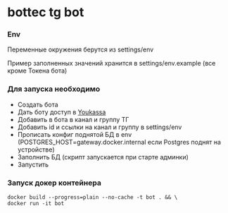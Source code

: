 # bottec tg bot

### Env

Переменные окружения берутся из settings/env

Пример заполненных значений хранится в settings/env.example (все кроме Токена бота)


### Для запуска необходимо

* Создать бота
* Дать боту доступ в [Youkassa](https://yookassa.ru/docs/support/payments/onboarding/integration/cms-module/telegram)
* Добавить в бота в канал и группу ТГ
* Добавить id и ссылки на канал и группу в settings/env
* Прописать конфиг поднятой БД в env (POSTGRES_HOST=gateway.docker.internal если Postgres поднят на устройстве)
* Заполнить БД (скрипт запускается при старте админки)
* Запустить


### Запуск докер контейнера
```commandline
docker build --progress=plain --no-cache -t bot . && \
docker run -it bot
```


